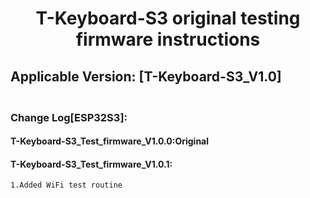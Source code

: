 <!--
 * @Description: None
 * @version: V1.0.0
 * @Author: LILYGO_L
 * @Date: 2023-09-12 18:12:36
 * @LastEditors: LILYGO_L
 * @LastEditTime: 2023-11-24 14:19:55
 * @License: GPL 3.0
-->
<h1 align = "center">T-Keyboard-S3 original testing firmware instructions</h1>

## Applicable Version: [T-Keyboard-S3_V1.0]
### <br />Change Log[ESP32S3]:

#### T-Keyboard-S3_Test_firmware_V1.0.0:Original
#### T-Keyboard-S3_Test_firmware_V1.0.1:
    1.Added WiFi test routine

